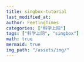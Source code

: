 ```yaml
---
title: singbox-tutorial
last_modified_at:
author: FeetingTimes
categories: ["科学上网"]
tags: ["科学上网", "singbox"]
math: true
mermaid: true
img_path: "/assets/img/"
---
```


